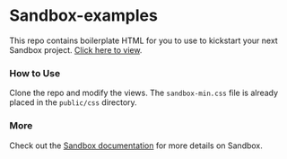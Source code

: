 # Sandbox-examples
This repo contains boilerplate HTML for you to use to kickstart your next Sandbox project.
[Click here to view](https://dlcnine.github.io/sandbox-examples/).

### How to Use
Clone the repo and modify the views. The `sandbox-min.css` file is already placed in the `public/css` directory.

### More
Check out the [Sandbox documentation](https://dlcnine.github.io/sandbox/) for more details on Sandbox.
